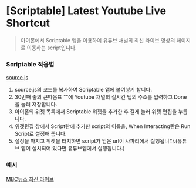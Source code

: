 # [Scriptable] Latest Youtube Live Shortcut
> 아이폰에서 Scriptable 앱을 이용하여 유튜브 채널의
> 최신 라이브 영상의 페이지로 이동하는 script입니다.

### Scriptable 적용법
[source.js](https://github.com/han-yonggu/Latest-Youtube-Live-ShortCut/blob/main/source.js)
1. source.js의 코드를 복사하여 Scriptable 앱에 붙여넣기 합니다.
2. 30번째 줄의 큰따옴표 ""에 Youtube 채널의 실시간 탭의 주소를 입력하고 Done을 눌러 저장합니다.
3. 아이폰의 위젯 목록에서 Scriptable 위젯을 추가한 후 길게 눌러 위젯 편집을 누릅니다.
4. 위젯편집 창에서 Script란에 추가한 script의 이름을, When Interacting란은 Run Script로 설정해 줍니다.
5. 설정을 마치고 위젯을 터치하면 script가 얻은 url이 사파리에서 실행됩니다.(유튜브 앱이 설치되어 있다면 유튜브앱에서 실행됩니다.)

### 예시
[MBC뉴스 최신 라이브](https://github.com/han-yonggu/Latest-Youtube-Live-ShortCut/blob/main/MBC%20News%20Live%20Source.js)
